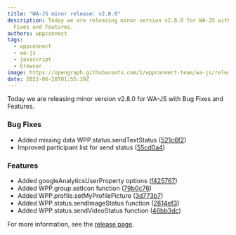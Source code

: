 ```yaml
---
title: "WA-JS minor release: v2.8.0"
description: Today we are releasing minor version v2.8.0 for WA-JS with Bug
  Fixes and Features.
authors: wppconnect
tags:
  - wppconnect
  - wa-js
  - javascript
  - browser
image: https://opengraph.githubassets.com/1/wppconnect-team/wa-js/releases/tag/v2.8.0
date: 2022-06-28T01:55:19Z
---
```


Today we are releasing minor version v2.8.0 for WA-JS with Bug Fixes and Features.

<!--truncate-->

### Bug Fixes

* Added missing data WPP.status.sendTextStatus ([521c6f2](https://github.com/wppconnect-team/wa-js/commit/521c6f221c4c86e325506a1e5e82d3e9864a70e4))
* Improved participant list for send status ([55cd0a4](https://github.com/wppconnect-team/wa-js/commit/55cd0a460af4c0fa329501bc934a03075d9f0d2b))


### Features

* Added googleAnalyticsUserProperty options ([f425767](https://github.com/wppconnect-team/wa-js/commit/f425767f0b30d95b24a15fca8ab7c269d4e3240d))
* Added WPP.group.setIcon function ([79b0c76](https://github.com/wppconnect-team/wa-js/commit/79b0c767866420fe87ea5be7eb5a4fea5c48c6d6))
* Added WPP.profile.setMyProfilePicture ([3d773b7](https://github.com/wppconnect-team/wa-js/commit/3d773b799c507c4865781201a3c48dbf1e7fc3d6))
* Added WPP.status.sendImageStatus function ([2814ef3](https://github.com/wppconnect-team/wa-js/commit/2814ef35b43b74cdbcc47e5b0ad1f76ff7d8a649))
* Added WPP.status.sendVideoStatus function ([46bb3dc](https://github.com/wppconnect-team/wa-js/commit/46bb3dc8c532d5bb816e47f5ca6dc11de55b6008))

For more information, see the [release page](https://github.com/wppconnect-team/wa-js/releases/tag/v2.8.0).